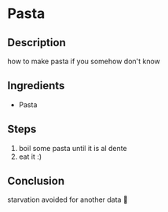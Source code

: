 # Pasta
## Description
how to make pasta if you somehow don't know

## Ingredients
- Pasta

## Steps
1. boil some pasta until it is al dente
2. eat it :)

## Conclusion
starvation avoided for another data 💯